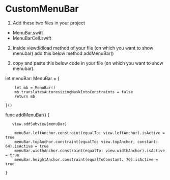 # CustomMenuBar




1. Add these two files in your project
 - MenuBar.swift
 - MenuBarCell.swift

2. Inside viewdidload method of your file (on which you want to show menubar) add this below method
 addMenuBar()

3. copy and paste this below code  in your file (on which you want to show menubar).

  
 
 
 let menuBar: MenuBar = {
 
        let mb = MenuBar()
        mb.translatesAutoresizingMaskIntoConstraints = false
        return mb
        
    }()
    
  
  
  func addMenuBar()  {
        
       
       view.addSubview(menuBar)
        
        menuBar.leftAnchor.constraint(equalTo: view.leftAnchor).isActive = true
        menuBar.topAnchor.constraint(equalTo: view.topAnchor, constant: 64).isActive = true
        menuBar.widthAnchor.constraint(equalTo: view.widthAnchor).isActive = true
        menuBar.heightAnchor.constraint(equalToConstant: 70).isActive = true
        
    }
   
